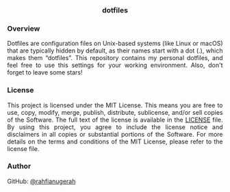 <div align=center>
    <h3>
        dotfiles
    </h3>
</div>

### Overview
<p align=justify>
    Dotfiles are configuration files on Unix-based systems (like Linux or macOS) that are typically hidden by default, as their names start with a dot (.), which makes them “dotfiles”. This repository contains my personal dotfiles, and feel free to use this settings for your working environment. Also, don't forget to leave some stars!
</p>

### License
<p align="justify">
    This project is licensed under the MIT License. This means you are free to use, copy, modify, merge, publish, distribute, sublicense, and/or sell copies of the Software. The full text of the license is available in the <a href="https://github.com/rahfianugerah/dotfiles/blob/main/LICENSE">LICENSE</a> file. By using this project, you agree to include the license notice and disclaimers in all copies or substantial portions of the Software. For more details on the terms and conditions of the MIT License, please refer to the license file.
</p>

### Author
GitHub: [@rahfianugerah](https://www.github.com/rahfianugerah)
